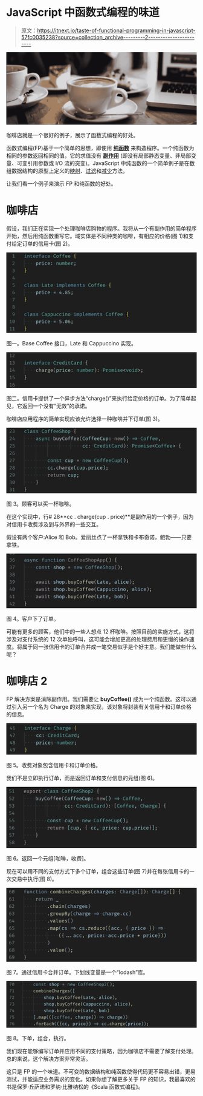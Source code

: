# JavaScript 中函数式编程的味道

> 原文：<https://itnext.io/taste-of-functional-programming-in-javascript-57fc0035238?source=collection_archive---------2----------------------->

![](img/4de0ecd4adce6e5faa027461fcb21b3f.png)

咖啡店就是一个很好的例子，展示了函数式编程的好处。

函数式编程(FP)基于一个简单的思想，即使用 [**纯函数**](https://en.wikipedia.org/wiki/Pure_function) 来构造程序。一个纯函数为相同的参数返回相同的值，它的求值没有 [**副作用**](https://en.wikipedia.org/wiki/Side_effect_(computer_science)) (即没有局部静态变量、非局部变量、可变引用参数或 I/O 流的突变)。JavaScript 中纯函数的一个简单例子是在数组数据结构的原型上定义的[映射](https://developer.mozilla.org/en-US/docs/Web/JavaScript/Reference/Global_Objects/Array/map)、[过滤](https://developer.mozilla.org/en-US/docs/Web/JavaScript/Reference/Global_Objects/Array/filter)和[减少](https://developer.mozilla.org/en-US/docs/Web/JavaScript/Reference/Global_Objects/Array/Reduce)方法。

让我们看一个例子来演示 FP 和纯函数的好处。

# 咖啡店

假设，我们正在实现一个处理咖啡店购物的程序。我将从一个有副作用的简单程序开始，然后用纯函数重写它。域实体是不同种类的咖啡，有相应的价格(图 1)和支付给定订单的信用卡(图 2)。

![](img/473a32ae1118f954eeb12baf3ab54aa2.png)

图一。Base Coffee 接口，Late 和 Cappuccino 实现。

![](img/46aa5a58f15f34917d345d7af11e205d.png)

图二。信用卡提供了一个异步方法“charge()”来执行给定价格的订单。为了简单起见，它返回一个没有“无效”的承诺。

咖啡店应用程序的简单实现应该允许选择一种咖啡并下订单(图 3)。

![](img/60c30a4924e7f3a35ea53eb31c0d86a8.png)

图 3。顾客可以买一杯咖啡。

在这个实现中，行# 28**cc . charge(cup . price)**是副作用的一个例子，因为对信用卡收费涉及到与外界的一些交互。

假设有两个客户:Alice 和 Bob。爱丽丝点了一杯拿铁和卡布奇诺，鲍勃——只要拿铁。

![](img/29cc5e1e2cbd5c9f27fa5797e3992745.png)

图 4。客户下了订单。

可能有更多的顾客，他们中的一些人想点 12 杯咖啡。按照目前的实施方式，这将涉及对支付系统的 12 次单独呼叫，这可能会增加更高的处理费用和更慢的操作速度。将属于同一张信用卡的订单合并成一笔交易似乎是个好主意。我们能做些什么呢？

# 咖啡店 2

FP 解决方案是消除副作用。我们需要让 **buyCoffee()** 成为一个纯函数。这可以通过引入另一个名为 Charge 的对象来实现，该对象将封装有关信用卡和订单价格的信息。

![](img/9202d20b9f9d49a270e94c894aa685ec.png)

图 5。收费对象包含信用卡和订单价格。

我们不是立即执行订单，而是返回订单和支付信息的元组(图 6)。

![](img/eba76d096b4cdab9f27ac68c460ec18b.png)

图 6。返回一个元组[咖啡，收费]。

现在可以用不同的支付方式下多个订单，组合这些订单(图 7)并在每张信用卡的一次交易中执行(图 8)。

![](img/de0e6060d0c359766c57296558da266d.png)

图 7。通过信用卡合并订单。下划线变量是一个“lodash”库。

![](img/cc6a913fb9858cf3ee11fea2770087ac.png)

图 8。下单，组合，执行。

我们现在能够编写订单并应用不同的支付策略，因为咖啡店不需要了解支付处理。总的来说，这个解决方案非常灵活。

这只是 FP 的一个味道。不可变的数据结构和纯函数使得代码更不容易出错，更易测试，并能适应业务需求的变化。如果你想了解更多关于 FP 的知识，我最喜欢的书是保罗·丘萨诺和罗纳·比雅纳松的《Scala 函数式编程》。